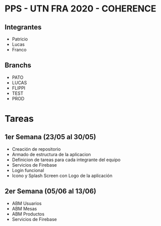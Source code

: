# PPS - UTN FRA 2020 - COHERENCE

## Integrantes
- Patricio
- Lucas
- Franco

## Branchs
- PATO
- LUCAS
- FLIPPI
- TEST
- PROD

# Tareas

## 1er Semana (23/05 al 30/05)

- Creación de repositorio  
- Armado de estructura de la aplicacion  
- Definicion de tareas para cada integrante del equipo
- Servicios de Firebase  
- Login funcional
- Icono y Splash Screen con Logo de la aplicación 

## 2er Semana (05/06 al 13/06)
- ABM Usuarios
- ABM Mesas
- ABM Productos
- Servicios de Firebase
